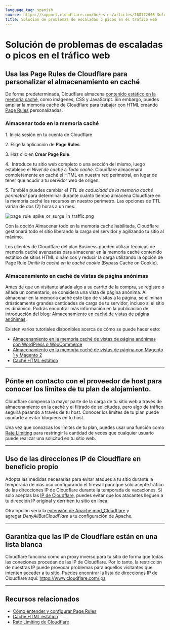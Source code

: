 ```yaml
---
language_tag: spanish
source: https://support.cloudflare.com/hc/es-es/articles/200172906-Soluci%C3%B3n-de-problemas-de-escaladas-o-picos-en-el-tr%C3%A1fico-web
title: Solución de problemas de escaladas o picos en el tráfico web
---
```


# Solución de problemas de escaladas o picos en el tráfico web



## Usa las Page Rules de Cloudflare para personalizar el almacenamiento en caché

De forma predeterminada, Cloudflare almacena [contenido estático en la memoria caché](https://support.cloudflare.com/hc/en-us/articles/200172516-Which-file-extensions-does-CloudFlare-cache-for-static-content-), como imágenes, CSS y JavaScript. Sin embargo, puedes ampliar la memoria caché de Cloudflare para trabajar con HTML creando [Page Rules](https://support.cloudflare.com/hc/en-us/articles/218411427-Understanding-and-Configuring-Cloudflare-Page-Rules-Page-Rules-Tutorial-) personalizadas.

### Almacenar todo en la memoria caché

1\. Inicia sesión en tu cuenta de Cloudflare

2\. Elige la aplicación de **Page Rules**. 

3\. Haz clic en **Crear Page Rule**.

4.  Introduce tu sitio web completo o una sección del mismo, luego establece el _Nivel de caché_ a _Todo caché_. Cloudflare almacenará completamente en caché el HTML en nuestra red perimetral, en lugar de tener que acudir a tu servidor web de origen.

5. También puedes cambiar el _TTL de caducidad de la memoria caché perimetral_ para determinar durante cuánto tiempo almacena Cloudflare en la memoria caché los recursos en nuestro perímetro. Las opciones de TTL varían de dos (2) horas a un mes. 

![page_rule_spike_or_surge_in_traffic.png](/support/static/page_rule_spike_or_surge_in_traffic.png)

Con la opción Almacenar todo en la memoria caché habilitada, Cloudflare gestionará todo el sitio liberando la carga del servidor y agilizando tu sitio al máximo.

Los clientes de Cloudflare del plan Business pueden utilizar técnicas de memoria caché avanzadas para almacenar en la memoria caché contenido estático de sitios HTML dinámicos y reducir la carga utilizando la opción de Page Rule _Omitir la caché en la caché cookie_ (Bypass Cache on Cookie).

### Almacenamiento en caché de vistas de página anónimas

Antes de que un visitante añada algo a su carrito de la compra, se registre o añada un comentario, se considera una vista de página anónima. Al almacenar en la memoria caché este tipo de visitas a la página, se eliminan drásticamente grandes cantidades de carga de tu servidor, incluso si el sitio es dinámico. Podrás encontrar más información en la publicación de introducción del blog: [Almacenamiento en caché de vistas de página anónimas](https://blog.cloudflare.com/caching-anonymous-page-views/). 

Existen varios tutoriales disponibles acerca de cómo se puede hacer esto:

-   [Almacenamiento en la memoria caché de vistas de página anónimas con WordPress o WooCommerce](https://support.cloudflare.com/hc/en-us/articles/236166048)
-   [Almacenamiento en la memoria caché de vistas de página con Magento 1 y Magento 2](https://support.cloudflare.com/hc/en-us/articles/236168808)
-   [Caché HTML estático](https://support.cloudflare.com/hc/articles/202775670)

___

## Pónte en contacto con el proveedor de host para conocer los límites de tu plan de alojamiento.

Cloudflare compensa la mayor parte de la carga de tu sitio web a través de almacenamiento en la caché y el filtrado de solicitudes, pero algo de tráfico seguirá pasando a través de tu host. Conocer los límites de tu plan puede ayudarte a evitar bloqueos en tu host. 

Una vez que conozcas los límites de tu plan, puedes usar una función como [Rate Limiting](https://support.cloudflare.com/hc/articles/115001635128) para restringir la cantidad de veces que cualquier usuario puede realizar una solicitud en tu sitio web.

___

## Uso de las direcciones IP de Cloudflare en beneficio propio

Adopta las medidas necesarias para evitar ataques a tu sitio durante la temporada de más uso configurando el firewall para que solo acepte tráfico de las direcciones IP de Cloudflare durante la temporada de vacaciones. Si solo aceptas las [IP de Cloudflare](https://www.cloudflare.com/ips), puedes evitar que los atacantes lleguen a tu dirección IP original y derriben tu sitio en línea.

Otra opción sería la [extensión de Apache mod\_Cloudflare](https://www.cloudflare.com/technical-resources/#mod_cloudflare) y agregar _DenyAllButCloudFlare_ a tu configuración de Apache.

___

## Garantíza que las IP de Cloudflare están en una lista blanca

Cloudflare funciona como un proxy inverso para tu sitio de forma que todas las conexiones procedan de las IP de Cloudflare. Por lo tanto, la restricción de nuestras IP puede provocar problemas para aquellos visitantes que intenten acceder a tu sitio. Puedes encontrar la lista de direcciones IP de Cloudflare aquí: [https://www.cloudflare.com/ips  
](https://www.cloudflare.com/ips)

___

## Recursos relacionados

-   [Cómo entender y configurar Page Rules](https://support.cloudflare.com/hc/en-us/articles/218411427-Understanding-and-Configuring-Cloudflare-Page-Rules-Page-Rules-Tutorial-)
-   [Caché HTML estático](https://support.cloudflare.com/hc/articles/202775670)
-   [Rate Limiting de Cloudflare](https://support.cloudflare.com/hc/articles/115001635128)
